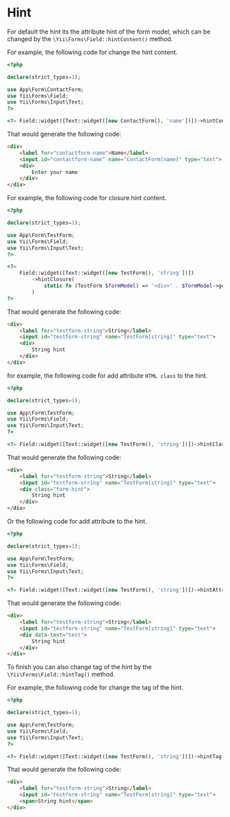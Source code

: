 # Hint

For default the hint its the attribute hint of the form model, which can be changed by the `\Yii\Forms\Field::hintContent()` method.

For example, the following code for change the hint content.

```php
<?php

declare(strict_types=1);

use App\Form\ContactForm;
use Yii\Forms\Field;
use Yii\Forms\Input\Text;
?>

<?= Field::widget([Text::widget([new ContactForm(), 'name'])])->hintContent('Enter your name') ?>
```

That would generate the following code:

```html
<div>
    <label for="contactform-name">Name</label>
    <input id="contactform-name" name="ContactForm[name]" type="text">
    <div>
        Enter your name
    </div>
</div>
```

For example, the following code for closure hint content.

```php
<?php

declare(strict_types=1);

use App\Form\TestForm;
use Yii\Forms\Field;
use Yii\Forms\Input\Text;
?>

<?=            
    Field::widget([Text::widget([new TestForm(), 'string'])])
        ->hintClosure(
            static fn (TestForm $formModel) => '<div>' . $formModel->getHint('string') . '</div>'
        )
?>
```

That would generate the following code:

```html
<div>
    <label for="testform-string">String</label>
    <input id="testform-string" name="TestForm[string]" type="text">
    <div>
        String hint
    </div>
</div>
```

for example, the following code for add attribute `HTML class` to the hint.

```php
<?php

declare(strict_types=1);

use App\Form\TestForm;
use Yii\Forms\Field;
use Yii\Forms\Input\Text;
?>

<?= Field::widget([Text::widget([new TestForm(), 'string'])])->hintClass('form-hint') ?>
```

That would generate the following code:

```html
<div>
    <label for="testform-string">String</label>
    <input id="testform-string" name="TestForm[string]" type="text">
    <div class="form-hint">
        String hint
    </div>
</div>
```

Or the following code for add attribute to the hint.

```php
<?php

declare(strict_types=1);

use App\Form\TestForm;
use Yii\Forms\Field;
use Yii\Forms\Input\Text;
?>

<?= Field::widget([Text::widget([new TestForm(), 'string'])])->hintAttributes(['data-test' => 'test']) ?>
```

That would generate the following code:

```html
<div>
    <label for="testform-string">String</label>
    <input id="testform-string" name="TestForm[string]" type="text">
    <div data-test="test">
        String hint
    </div>
</div>
```

To finish you can also change tag of the hint by the `\Yii\Forms\Field::hintTag()` method.

For example, the following code for change the tag of the hint.

```php
<?php

declare(strict_types=1);

use App\Form\TestForm;
use Yii\Forms\Field;
use Yii\Forms\Input\Text;
?>

<?= Field::widget([Text::widget([new TestForm(), 'string'])])->hintTag('span') ?>
```

That would generate the following code:

```html
<div>
    <label for="testform-string">String</label>
    <input id="testform-string" name="TestForm[string]" type="text">
    <span>String hint</span>
</div>
```
